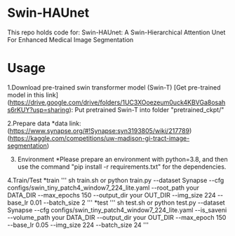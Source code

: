 # Swin-HAUnet
This repo holds code for: Swin-HAUnet: A Swin-Hierarchical Attention Unet For Enhanced Medical Image Segmentation

# Usage
1.Download pre-trained swin transformer model (Swin-T)
[Get pre-trained model in this link] 
(https://drive.google.com/drive/folders/1UC3XOoezeum0uck4KBVGa8osahs6rKUY?usp=sharing): Put pretrained Swin-T into folder "pretrained_ckpt/"

2.Prepare data
*data link:
(https://www.synapse.org/#!Synapse:syn3193805/wiki/217789)
(https://kaggle.com/competitions/uw-madison-gi-tract-image-segmentation)

3. Environment
*Please prepare an environment with python=3.8, and then use the command "pip install -r requirements.txt" for the dependencies.

4.Train/Test
*train
'''
sh train.sh or python train.py --dataset Synapse --cfg configs/swin_tiny_patch4_window7_224_lite.yaml --root_path your DATA_DIR --max_epochs 150 --output_dir your OUT_DIR  --img_size 224 --base_lr 0.01 --batch_size 2
'''
*test
'''
sh test.sh or python test.py --dataset Synapse --cfg configs/swin_tiny_patch4_window7_224_lite.yaml --is_saveni --volume_path your DATA_DIR --output_dir your OUT_DIR --max_epoch 150 --base_lr 0.05 --img_size 224 --batch_size 24
'''
